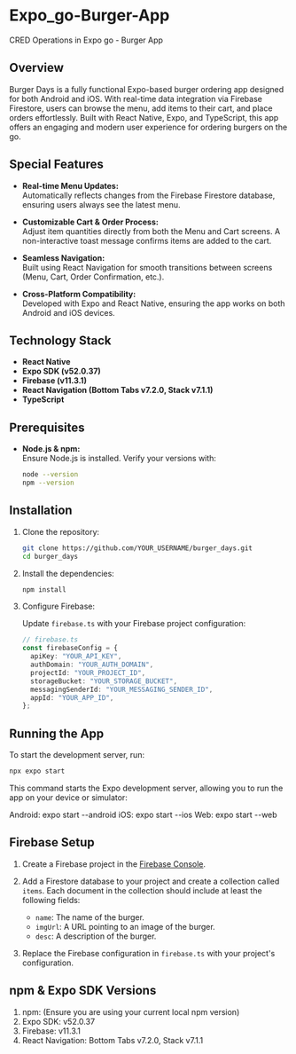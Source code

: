 # Expo_go-Burger-App

CRED Operations in Expo go - Burger App

## Overview

Burger Days is a fully functional Expo-based burger ordering app designed for both Android and iOS. With real-time data integration via Firebase Firestore, users can browse the menu, add items to their cart, and place orders effortlessly. Built with React Native, Expo, and TypeScript, this app offers an engaging and modern user experience for ordering burgers on the go.

## Special Features

- **Real-time Menu Updates:**  
  Automatically reflects changes from the Firebase Firestore database, ensuring users always see the latest menu.

- **Customizable Cart & Order Process:**  
  Adjust item quantities directly from both the Menu and Cart screens. A non-interactive toast message confirms items are added to the cart.

- **Seamless Navigation:**  
  Built using React Navigation for smooth transitions between screens (Menu, Cart, Order Confirmation, etc.).

- **Cross-Platform Compatibility:**  
  Developed with Expo and React Native, ensuring the app works on both Android and iOS devices.

## Technology Stack

- **React Native**
- **Expo SDK (v52.0.37)**
- **Firebase (v11.3.1)**
- **React Navigation (Bottom Tabs v7.2.0, Stack v7.1.1)**
- **TypeScript**

## Prerequisites

- **Node.js & npm:**  
  Ensure Node.js is installed. Verify your versions with:
  ```bash
  node --version
  npm --version
  ```

## Installation

1. Clone the repository:

   ```bash
   git clone https://github.com/YOUR_USERNAME/burger_days.git
   cd burger_days
   ```

2. Install the dependencies:

   ```bash
   npm install
   ```

3. Configure Firebase:

   Update `firebase.ts` with your Firebase project configuration:

   ```ts
   // firebase.ts
   const firebaseConfig = {
     apiKey: "YOUR_API_KEY",
     authDomain: "YOUR_AUTH_DOMAIN",
     projectId: "YOUR_PROJECT_ID",
     storageBucket: "YOUR_STORAGE_BUCKET",
     messagingSenderId: "YOUR_MESSAGING_SENDER_ID",
     appId: "YOUR_APP_ID",
   };
   ```

## Running the App

To start the development server, run:

```bash
npx expo start
```

This command starts the Expo development server, allowing you to run the app on your device or simulator:

Android: expo start --android
iOS: expo start --ios
Web: expo start --web

## Firebase Setup

1. Create a Firebase project in the [Firebase Console](https://console.firebase.google.com/).

2. Add a Firestore database to your project and create a collection called `items`. Each document in the collection should include at least the following fields:

   - `name`: The name of the burger.
   - `imgUrl`: A URL pointing to an image of the burger.
   - `desc`: A description of the burger.

3. Replace the Firebase configuration in `firebase.ts` with your project's configuration.

## npm & Expo SDK Versions

1. npm: (Ensure you are using your current local npm version)
2. Expo SDK: v52.0.37
3. Firebase: v11.3.1
4. React Navigation: Bottom Tabs v7.2.0, Stack v7.1.1
